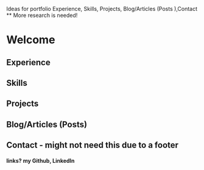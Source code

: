 Ideas  for portfolio
Experience, Skills, Projects, Blog/Articles (Posts ),Contact
** More research is needed!
# Welcome
## Experience
## Skills
## Projects
## Blog/Articles (Posts)
## Contact - might not need this due to a footer


#### links? my Github, LinkedIn
